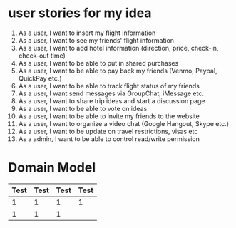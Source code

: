 # user stories for my idea

1. As a user, I want to insert my flight information
2. As a user, I want to see my friends' flight information
3. As a user, I want to add hotel information (direction, price, check-in, check-out time)
4. As a user, I want to be able to put in shared purchases
5. As a user, I want to be able to pay back my friends (Venmo, Paypal, QuickPay etc.)
6. As a user, I want to be able to track flight status of my friends
7. As a user, I want send messages via GroupChat, iMessage etc.
8. As a user, I want to share trip ideas and start a discussion page
9. As a user, I want to be able to vote on ideas
10. As a user, I want to be able to invite my friends to the website
11. As a user, I want to organize a video chat (Google Hangout, Skype etc.)
12. As a user, I want to be update on travel restrictions, visas etc
13. As a admin, I want to be able to control read/write permission

# Domain Model

| Test|Test | Test | Test |
| ---- |---- | ---- | ---- |
| 1    |1    | 1    |   1  |
| 1    |1    | 1    |      |


